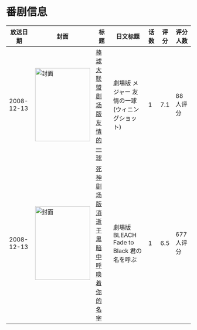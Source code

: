 # 番剧信息

|放送日期|封面|标题|日文标题|话数|评分|评分人数|
|---|---|---|---|---|---|---|
|2008-12-13|<img src="https://lain.bgm.tv/pic/cover/c/4d/a9/3618_5phx6.jpg" alt="封面" style="width:150px;height:200px;object-fit:cover;">|[棒球大联盟 剧场版 友情的一球](https://bangumi.tv/subject/3618)|劇場版 メジャー 友情の一球(ウィニングショット)|1|7.1|88人评分|
|2008-12-13|<img src="https://lain.bgm.tv/pic/cover/c/4f/1f/2875_0pE7P.jpg" alt="封面" style="width:150px;height:200px;object-fit:cover;">|[死神剧场版 消逝于黑暗中 呼唤着你的名字](https://bangumi.tv/subject/2875)|劇場版BLEACH Fade to Black 君の名を呼ぶ|1|6.5|677人评分|

